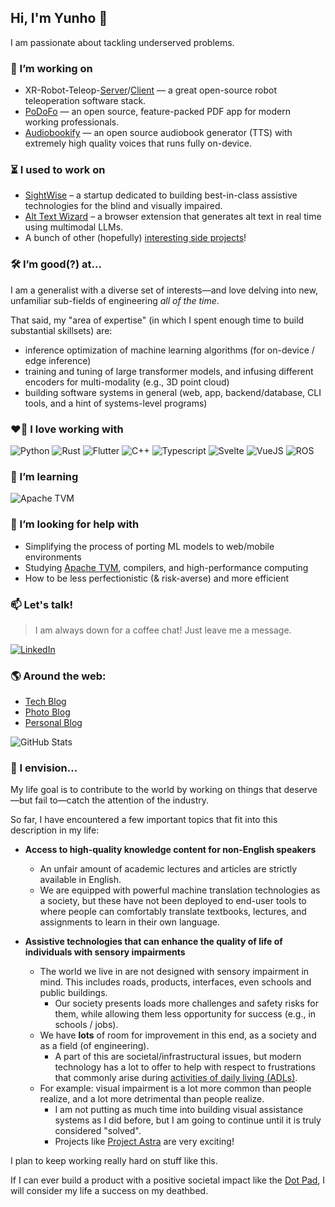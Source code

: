 ## Hi, I'm Yunho 👋

I am passionate about tackling underserved problems. 

### 🔭 I’m working on

- XR-Robot-Teleop-[Server](https://github.com/yunho-c/xr-robot-teleop-server)/[Client](https://github.com/yunho-c/xr-robot-teleop-client) — a great open-source robot teleoperation software stack.
- [PoDoFo](https://github.com/yunho-c/podofo) — an open source, feature-packed PDF app for modern working professionals.
- [Audiobookify](https://github.com/yunho-c/audiobookify) — an open source audiobook generator (TTS) with extremely high quality voices that runs fully on-device. 

### ⏳ I used to work on

- [SightWise](https://sightwise.com/) – a startup dedicated to building best-in-class assistive technologies for the blind and visually impaired.
- [Alt Text Wizard](https://) – a browser extension that generates alt text in real time using multimodal LLMs.
- A bunch of other (hopefully) [interesting side projects](https://github.com/yunho-c?tab=repositories&q=&type=source&language=&sort=)!

### 🛠️ I’m good(?) at...

I am a generalist with a diverse set of interests—and love delving into new, unfamiliar sub-fields of engineering *all of the time*.

That said, my "area of expertise" (in which I spent enough time to build substantial skillsets) are: 
- inference optimization of machine learning algorithms (for on-device / edge inference)
- training and tuning of large transformer models, and infusing different encoders for multi-modality (e.g., 3D point cloud)
- building software systems in general (web, app, backend/database, CLI tools, and a hint of systems-level programs)

### ❤️‍🔥 I love working with

<div display="flex">
  <img src="https://img.shields.io/badge/Python-14354C?style=for-the-badge&logo=python&logoColor=white" alt="Python"/>
  <img src="https://img.shields.io/badge/Rust-000000?style=for-the-badge&logo=rust&logoColor=white" alt="Rust"/>
  <img src="https://img.shields.io/badge/Flutter-02569B?style=for-the-badge&logo=flutter&logoColor=white" alt="Flutter"/>
  <img src="https://img.shields.io/badge/C%2B%2B-00599C?style=for-the-badge&logo=c%2B%2B&logoColor=white" alt="C++"/>
  <img src="https://img.shields.io/badge/TypeScript-007ACC?style=for-the-badge&logo=typescript&logoColor=white" alt="Typescript"/>
  <img src="https://img.shields.io/badge/Svelte-4A4A55?style=for-the-badge&logo=svelte&logoColor=FF3E00" alt="Svelte"/>
  <img src="https://img.shields.io/badge/Vue.js-35495E?style=for-the-badge&logo=vue.js&logoColor=4FC08D" alt="VueJS"/>
  <img src="https://img.shields.io/badge/ROS%202-22649A?style=for-the-badge&logo=ROS&logoColor=FFF" alt="ROS"/>
</div>


### 🌱 I’m learning

<div display="flex">
  <img src="https://img.shields.io/badge/Apache_TVM-3C3C3D?style=for-the-badge&logo=ApacheTVM&logoColor=white" alt="Apache TVM"/>
</div>


### 🤔 I’m looking for help with

- Simplifying the process of porting ML models to web/mobile environments
- Studying [Apache TVM](https://github.com/apache/tvm), compilers, and high-performance computing
- How to be less perfectionistic (& risk-averse) and more efficient


### 📫 Let's talk!

> I am always down for a coffee chat! Just leave me a message.

<div display="flex">
  <a href="https://www.linkedin.com/in/yunho--cho/">
    <img src="https://img.shields.io/badge/linkedin-%230077B5.svg?style=for-the-badge&logo=linkedin&logoColor=white" alt="LinkedIn"/>
  </a>
</div>

### 🌎 Around the web:

- [Tech Blog](https://codelog.yunhocho.com/)
- [Photo Blog](https://unsplash.com/@yunhocho)
- [Personal Blog](https://blog.yunhocho.com)

![GitHub Stats](https://github-readme-stats.vercel.app/api?username=yunho-c&bg_color=30,3e5172,536d9c,904e95&title_color=fff&text_color=fff&icon_color=fff&show_icons=true&include_all_commits=true&count_private=true)


### 🌠 I envision...

My life goal is to contribute to the world by working on things that deserve—but fail to—catch the attention of the industry.

So far, I have encountered a few important topics that fit into this description in my life: 

- **Access to high-quality knowledge content for non-English speakers**
  - An unfair amount of academic lectures and articles are strictly available in English.
  - We are equipped with powerful machine translation technologies as a society, but these have not been deployed to end-user tools to where people can comfortably translate textbooks, lectures, and assignments to learn in their own language.

- **Assistive technologies that can enhance the quality of life of individuals with sensory impairments**
  - The world we live in are not designed with sensory impairment in mind. This includes roads, products, interfaces, even schools and public buildings.
    - Our society presents loads more challenges and safety risks for them, while allowing them less opportunity for success (e.g., in schools / jobs). 
  - We have **lots** of room for improvement in this end, as a society and as a field (of engineering).
    - A part of this are societal/infrastructural issues, but modern technology has a lot to offer to help with respect to frustrations that commonly arise during [activities of daily living (ADLs)](https://en.wikipedia.org/wiki/Activities_of_daily_living).
  - For example: visual impairment is a lot more common than people realize, and a lot more detrimental than people realize.
    - I am not putting as much time into building visual assistance systems as I did before, but I am going to continue until it is truly considered "solved".
    - Projects like [Project Astra](https://deepmind.google/models/project-astra/) are very exciting!

I plan to keep working really hard on stuff like this. 

If I can ever build a product with a positive societal impact like the [Dot Pad](https://pad.dotincorp.com), I will consider my life a success on my deathbed. 
